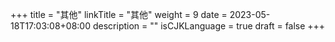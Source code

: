 +++
title = "其他"
linkTitle = "其他"
weight = 9
date = 2023-05-18T17:03:08+08:00
description = ""
isCJKLanguage = true
draft = false
+++
